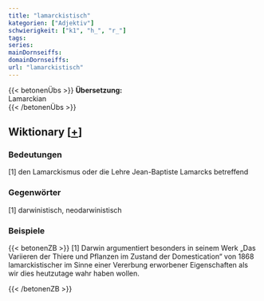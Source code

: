 ```yaml
---
title: "lamarckistisch"
kategorien: ["Adjektiv"]
schwierigkeit: ["k1", "h_", "r_"]
tags:
series:
mainDornseiffs:
domainDornseiffs:
url: "lamarckistisch"
---
```


{{< betonenÜbs >}}
**Übersetzung:**  
Lamarckian  
{{< /betonenÜbs >}}

## Wiktionary [[+](https://de.wiktionary.org/wiki/lamarckistisch)]

### Bedeutungen
[1] den Lamarckismus oder die Lehre Jean-Baptiste Lamarcks betreffend  

### Gegenwörter
[1] darwinistisch, neodarwinistisch  

### Beispiele
{{< betonenZB >}}
[1] Darwin argumentiert besonders in seinem Werk „Das Variieren der Thiere und Pflanzen im Zustand der Domestication“ von 1868 lamarckistischer im Sinne einer Vererbung erworbener Eigenschaften als wir dies heutzutage wahr haben wollen.  

{{< /betonenZB >}}


